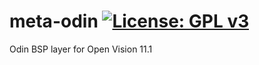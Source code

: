 meta-odin [![License: GPL v3](https://img.shields.io/badge/License-GPLv3-blue.svg)](https://www.gnu.org/licenses/gpl-3.0)
=========
Odin BSP layer for Open Vision 11.1

